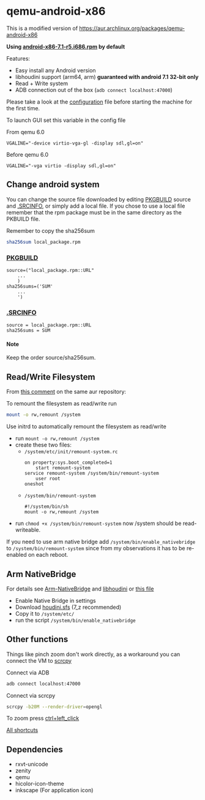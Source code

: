# qemu-android-x86
This is a modified version of https://aur.archlinux.org/packages/qemu-android-x86

**Using [android-x86-7.1-r5.i686.rpm](https://osdn.net/dl/android-x86/android-x86-7.1-r5.i686.rpm) by default**

Features:
- Easy install any Android version
- libhoudini support (arm64, arm) **guaranteed with android 7.1 32-bit only**
- Read + Write system
- ADB connection out of the box (```adb connect localhost:47000```)

Please take a look at the [configuration](config) file before starting the machine for the first time.

To launch GUI set this variable in the config file

From qemu 6.0 
```
VGALINE="-device virtio-vga-gl -display sdl,gl=on"
```
Before qemu 6.0
```
VGALINE="-vga virtio -display sdl,gl=on"
```

## Change android system
You can change the source file downloaded by editing [PKGBUILD](PKGBUILD) source and [.SRCINFO](.SRCINFO), or simply add a local file. If you chose to use a local file remember that the rpm package must be in the same directory as the PKBUILD file.

Remember to copy the sha256sum

```bash
sha256sum local_package.rpm
```

### [PKGBUILD](PKGBUILD)
```
source=("local_package.rpm::URL"
    ...
    )
sha256sums=('SUM'
    ...
    ')
```
###  [.SRCINFO](.SRCINFO)
```
source = local_package.rpm::URL
sha256sums = SUM
```

#### Note
Keep the order source/sha256sum.

## Read/Write Filesystem
From [this comment](https://aur.archlinux.org/packages/qemu-android-x86#comment-806749) on the same aur repository:

To remount the filesystem as read/write run
```bash
mount -o rw,remount /system
```

Use initrd to automatically remount the filesystem as read/write
- run ```mount -o rw,remount /system```
- create these two files:
    - ```/system/etc/init/remount-system.rc```
        ```
        on property:sys.boot_completed=1
            start remount-system
        service remount-system /system/bin/remount-system
            user root
        oneshot
        ```
    - ```/system/bin/remount-system```
        ```
        #!/system/bin/sh
        mount -o rw,remount /system
        ```
- run ```chmod +x /system/bin/remount-system```
now /system should be read-writeable.

If you need to use arm native bridge add ```/system/bin/enable_nativebridge``` to ```/system/bin/remount-system``` since from my observations it has to be re-enabled on each reboot.

## Arm NativeBridge
For details see [Arm-NativeBridge](https://github.com/SGNight/Arm-NativeBridge) and [libhoudini](https://github.com/Rprop/libhoudini) or [this file](arm-nativeBridge.md)

- Enable Native Bridge in settings
- Download [houdini.sfs](http://dl.android-x86.org/houdini/7_z/houdini.sfs) (7_z recommended)
- Copy it to ```/system/etc/```
- run the script ```/system/bin/enable_nativebridge```


## Other functions
Things like pinch zoom don't work directly, as a workaround you can connect the VM to [scrcpy](https://github.com/Genymobile/scrcpy)

Connect via ADB
```bash
adb connect localhost:47000
```
Connect via scrcpy
```bash
scrcpy -b20M --render-driver=opengl
```
To zoom press [ctrl+left_click](https://github.com/Genymobile/scrcpy/releases/tag/v1.16)

[All shortcuts](https://github.com/Genymobile/scrcpy/blob/master/README.md#Shortcuts)

## Dependencies
- rxvt-unicode
- zenity
- qemu
- hicolor-icon-theme
- inkscape (For application icon)